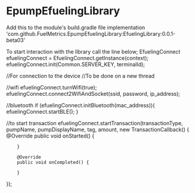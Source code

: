 # EpumpEfuelingLibrary

Add this to the module's build.gradle file
implementation 'com.github.FuelMetrics.EpumpEfuelingLibrary:EfuelingLibrary:0.0.1-beta03'

To start interaction with the library call the line below;
EfuelingConnect efuelingConnect = EfuelingConnect.getInstance(context);
efuelingConnect.init(Common.SERVER_KEY, terminalId);

//For connection to the device
//To be done on a new thread

//wifi
efuelingConnect.turnWifi(true);
efuelingConnect.connect2WifiAndSocket(ssid, password, ip_address);

//bluetooth
if (efuelingConnect.initBluetooth(mac_address)){
   efuelingConnect.startBLE();
}

//to start transaction
efuelingConnect.startTransaction(transactionType, pumpName, pumpDisplayName, tag, amount, new TransactionCallback() {
	@Override
        public void onStarted() {
                
        }

        @Override
        public void onCompleted() {

        }
});

